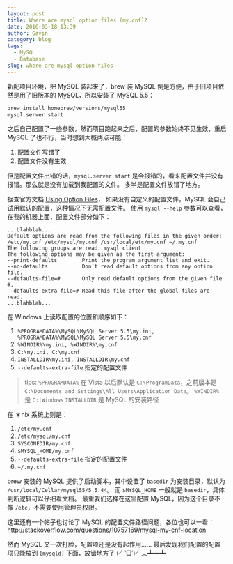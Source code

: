 ```yaml
---
layout: post
title: Where are mysql option files (my.cnf)?
date: 2016-03-18 13:39
author: Gavin
category: blog
tags:
  - MySQL
  - Database
slug: where-are-mysql-option-files
---
```


新配项目环境，把 MySQL 装起来了，brew 装 MySQL 倒是方便，由于旧项目依然是用了旧版本的 MySQL，所以安装了 MySQL 5.5：

```bash
brew install homebrew/versions/mysql55
mysql.server start
```

之后自己配置了一些参数，然而项目跑起来之后，配置的参数始终不见生效，重启 MySQL 了也不行，当时想到大概两点可能：

1. 配置文件写错了
2. 配置文件没有生效

但是配置文件出错的话，`mysql.server start` 是会报错的，看来配置文件并没有报错。那么就是没有加载到我配置的文件。
多半是配置文件放错了地方。

据查官方文档 [Using Option Files](http://dev.mysql.com/doc/refman/5.5/en/option-files.html)，
如果没有自定义的配置文件，MySQL 会自己试用默认的配置，这种情况下无需配置文件。
使用 `mysql --help` 参数可以查看，在我的机器上面，配置文件部分如下：

```text
...blahblah...
Default options are read from the following files in the given order:
/etc/my.cnf /etc/mysql/my.cnf /usr/local/etc/my.cnf ~/.my.cnf
The following groups are read: mysql client
The following options may be given as the first argument:
--print-defaults        Print the program argument list and exit.
--no-defaults           Don't read default options from any option file.
--defaults-file=#       Only read default options from the given file #.
--defaults-extra-file=# Read this file after the global files are read.
...blahblah...
```

在 Windows 上读取配置的位置和顺序如下：

1. `%PROGRAMDATA%\MySQL\MySQL Server 5.5\my.ini, %PROGRAMDATA%\MySQL\MySQL Server 5.5\my.cnf`
2. `%WINDIR%\my.ini, %WINDIR%\my.cnf`
3. `C:\my.ini, C:\my.cnf`
4. `INSTALLDIR\my.ini, INSTALLDIR\my.cnf`
5. `--defaults-extra-file` 指定的配置文件

> tips:
> `%PROGRAMDATA%` 在 Vista 以后默认是 `C:\ProgramData`，之前版本是 `C:\Documents and Settings\All Users\Application Data`。
> `%WINDIR%` 是 `C:|Windows`
> `INSTALLDIR` 是 MySQL 的安装路径

在 ＊nix 系统上则是：

1. `/etc/my.cnf`
2. `/etc/mysql/my.cnf`
3. `SYSCONFDIR/my.cnf`
4. `$MYSQL_HOME/my.cnf`
5. `--defaults-extra-file` 指定的配置文件
6. `~/.my.cnf`

brew 安装的 MySQL 提供了启动脚本，其中设置了 `basedir` 为安装目录，默认为 `/usr/local/Cellar/mysql55/5.5.44`。
而 `$MYSQL_HOME` 一般就是 `basedir`，具体判断逻辑可以仔细看文档。
最重我们选择在这里配置 MySQL，因为这个目录不像 `/etc`，不需要使用管理员权限。

这里还有一个帖子也讨论了 MySQL 的配置文件路径问题，各位也可以一看：<http://stackoverflow.com/questions/10757169/mysql-my-cnf-location>

然而 MySQL 又一次打脸，配置项还是没有起作用……
最后发现我们配置的配置项只能放到 `[mysqld]` 下面，放错地方了 (╯‵□′)╯︵┻━┻